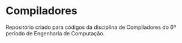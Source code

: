 ﻿# Compiladores
 
 Repositório criado para códigos da disciplina de Compiladores do 6º período de Engenharia de Computação.
